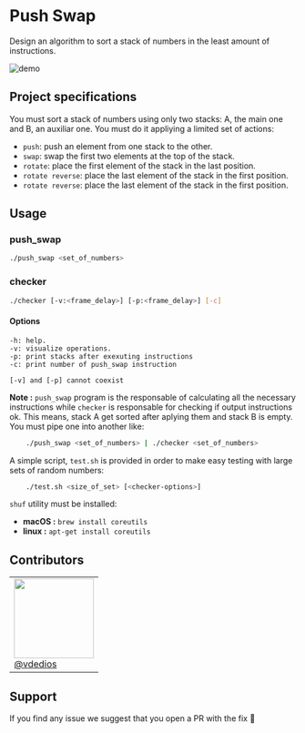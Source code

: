 # Push Swap

Design an algorithm to sort a stack of numbers in the least amount of instructions.

![demo](push_swap_demo.gif)

## Project specifications

You must sort a stack of numbers using only two stacks: A, the main one and B, an auxiliar one. You must do it appliying a limited set of actions:

- `push`: push an element from one stack to the other.
- `swap`: swap the first two elements at the top of the stack.
- `rotate`: place the first element of the stack in the last position.
- `rotate reverse`: place the last element of the stack in the first position.
- `rotate reverse`: place the last element of the stack in the first position.

## Usage

### push_swap

```bash
./push_swap <set_of_numbers>
```

### checker

```bash
./checker [-v:<frame_delay>] [-p:<frame_delay>] [-c]
```

#### Options

    -h: help.
    -v: visualize operations.
    -p: print stacks after exexuting instructions
    -c: print number of push_swap instruction

    [-v] and [-p] cannot coexist

**Note :** `push_swap` program is the responsable of calculating all the necessary instructions while `checker` is responsable for checking if output instructions ok. This means, stack A get sorted after aplying them and stack B is empty. You must pipe one into another like:

```bash
    ./push_swap <set_of_numbers> | ./checker <set_of_numbers>
```

A simple script, `test.sh` is provided in order to make easy testing with large sets of random numbers:

```bash
    ./test.sh <size_of_set> [<checker-options>]
```

`shuf` utility must be installed:

- **macOS :** `brew install coreutils`
- **linux :** `apt-get install coreutils`



## Contributors
<table>
    <tr>
        <td>
          <img src="https://cdn.intra.42.fr/users/small_vde-dios.jpg" width=140px>
          </br>
          <a href="https://github.com/vdedios">@vdedios</a>
        </td>
    </tr>
</table>

## Support

If you find any issue we suggest that you open a PR with the fix 🙂
